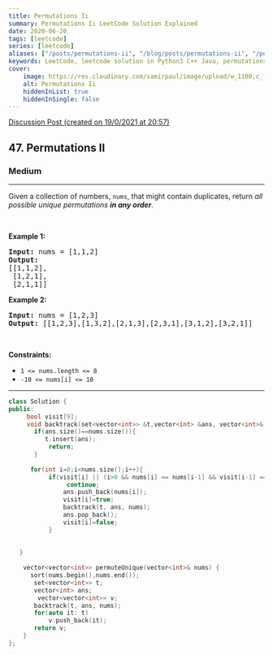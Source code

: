 ```yaml
---
title: Permutations Ii
summary: Permutations Ii LeetCode Solution Explained
date: 2020-06-20
tags: [leetcode]
series: [leetcode]
aliases: ["/posts/permutations-ii", "/blog/posts/permutations-ii", "/permutations-ii"]
keywords: LeetCode, leetcode solution in Python3 C++ Java, permutations-ii solution
cover:
    image: https://res.cloudinary.com/samirpaul/image/upload/w_1100,c_fit,co_rgb:FFFFFF,l_text:Arial_70_bold:Permutations Ii/problem-solving.webp
    alt: Permutations Ii
    hiddenInList: true
    hiddenInSingle: false
---
```



[Discussion Post (created on 19/0/2021 at 20:57)](https://leetcode.com/problems/permutations-ii/discuss/1024681/Shortest-Solution-C%2B%2B)  
<h2>47. Permutations II</h2><h3>Medium</h3><hr><div><p>Given a collection of numbers, <code>nums</code>,&nbsp;that might contain duplicates, return <em>all possible unique permutations <strong>in any order</strong>.</em></p>

<p>&nbsp;</p>
<p><strong>Example 1:</strong></p>

<pre><strong>Input:</strong> nums = [1,1,2]
<strong>Output:</strong>
[[1,1,2],
 [1,2,1],
 [2,1,1]]
</pre>

<p><strong>Example 2:</strong></p>

<pre><strong>Input:</strong> nums = [1,2,3]
<strong>Output:</strong> [[1,2,3],[1,3,2],[2,1,3],[2,3,1],[3,1,2],[3,2,1]]
</pre>

<p>&nbsp;</p>
<p><strong>Constraints:</strong></p>

<ul>
	<li><code>1 &lt;= nums.length &lt;= 8</code></li>
	<li><code>-10 &lt;= nums[i] &lt;= 10</code></li>
</ul>
</div>

---




```cpp
class Solution {
public:
     bool visit[9];
     void backtrack(set<vector<int>> &t,vector<int> &ans, vector<int>& nums){
       if(ans.size()==nums.size()){
          t.insert(ans);
           return;
       }
       
      for(int i=0;i<nums.size();i++){
           if(visit[i] || (i>0 && nums[i] == nums[i-1] && visit[i-1] == false))
                continue;
               ans.push_back(nums[i]);
               visit[i]=true;
               backtrack(t, ans, nums);
               ans.pop_back();
               visit[i]=false;
           }
       
       
   }
    
    vector<vector<int>> permuteUnique(vector<int>& nums) {
      sort(nums.begin(),nums.end());
       set<vector<int>> t;
       vector<int> ans;
        vector<vector<int>> v;
       backtrack(t, ans, nums);
       for(auto it: t)
           v.push_back(it);
       return v; 
    }
};
```

